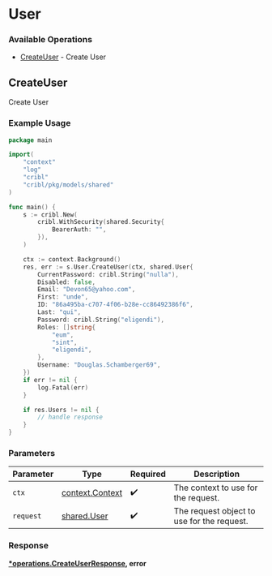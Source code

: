 # User

### Available Operations

* [CreateUser](#createuser) - Create User

## CreateUser

Create User

### Example Usage

```go
package main

import(
	"context"
	"log"
	"cribl"
	"cribl/pkg/models/shared"
)

func main() {
    s := cribl.New(
        cribl.WithSecurity(shared.Security{
            BearerAuth: "",
        }),
    )

    ctx := context.Background()
    res, err := s.User.CreateUser(ctx, shared.User{
        CurrentPassword: cribl.String("nulla"),
        Disabled: false,
        Email: "Devon65@yahoo.com",
        First: "unde",
        ID: "86a495ba-c707-4f06-b28e-cc86492386f6",
        Last: "qui",
        Password: cribl.String("eligendi"),
        Roles: []string{
            "eum",
            "sint",
            "eligendi",
        },
        Username: "Douglas.Schamberger69",
    })
    if err != nil {
        log.Fatal(err)
    }

    if res.Users != nil {
        // handle response
    }
}
```

### Parameters

| Parameter                                             | Type                                                  | Required                                              | Description                                           |
| ----------------------------------------------------- | ----------------------------------------------------- | ----------------------------------------------------- | ----------------------------------------------------- |
| `ctx`                                                 | [context.Context](https://pkg.go.dev/context#Context) | :heavy_check_mark:                                    | The context to use for the request.                   |
| `request`                                             | [shared.User](../../models/shared/user.md)            | :heavy_check_mark:                                    | The request object to use for the request.            |


### Response

**[*operations.CreateUserResponse](../../models/operations/createuserresponse.md), error**

